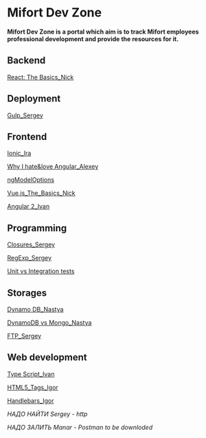 # Mifort Dev Zone

**Mifort Dev Zone is a portal which aim is to track Mifort employees professional development and provide the resources for it.**

## Backend
[React: The Basics_Nick](./Backend/React:_TheBasics_Nick.md)

## Deployment
[Gulp_Sergey](./Deployment/Gulp_Sergey.md)

## Frontend
[Ionic_Ira](./Frontend/Ionic_Ira.md)

[Why I hate&love Angular_Alexey](./Frontend/Why_I_hate&love_Angular-Alexey.md)

[ngModelOptions](./Frontend/ngModelOptions.md)

[Vue.js_The_Basics_Nick](./Frontend/Vue.js_The_Basics_Nick.md)

[Angular 2_Ivan](.Frontend/Angular_2_Ivan.md)

## Programming
[Closures_Sergey](./Programming/Closures_Sergey.md)

[RegExp_Sergey](.Programming/Closures_Sergey.md)

[Unit vs Integration tests](./Programming/Unit_vs_Integration_+_mock_vs_stub.md)

## Storages
[Dynamo DB_Nastya](./Storages/DynamoDB_Nastya.md)

[DynamoDB vs Mongo_Nastya](./Storages/ENG.DynamoDB_vs_MongoDB-Nastya.md)

[FTP_Sergey](./Storages/FTP_Sergey.md)

## Web development

[Type Script_Ivan](./Web_Development/Type_Script_Ivan.md)

[HTML5_Tags_Igor](./Web_Development/HTML5_Tags_Igor)

[Handlebars_Igor](./Web_Development/Handlebars_Igor.md)

_НАДО НАЙТИ Sergey - http_

_НАДО ЗАЛИТЬ Manar - Postman to be downloded_
